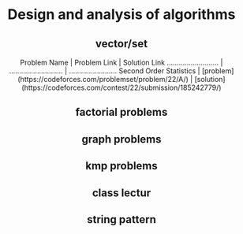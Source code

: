 
<h1 align = "center">Design and analysis of algorithms</h1>
<h2 align = "center">vector/set</h2>
<p align = "center">
Problem Name               |        Problem Link         |        Solution Link
.......................... | ........................... | ........................
Second Order Statistics   | [problem](https://codeforces.com/problemset/problem/22/A/) | [solution](https://codeforces.com/contest/22/submission/185242779/) 
</p>
<h2 align = "center">factorial problems</h2>
<h2 align = "center">graph problems</h2>
<h2 align = "center">kmp problems</h2>
<h2 align = "center">class lectur</h2>
<h2 align = "center">string pattern</h2>
